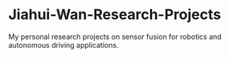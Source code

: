 # Jiahui-Wan-Research-Projects
My personal research projects on sensor fusion for robotics and autonomous driving applications.
